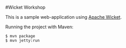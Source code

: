 #Wicket Workshop


This is a sample web-application using [Apache Wicket](http://wicket.apache.org/).

Running the project with Maven:

	$ mvn package
	$ mvn jetty:run
